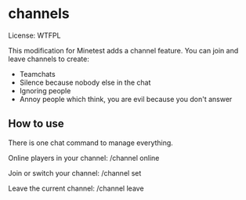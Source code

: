 channels
========

License: WTFPL


This modification for Minetest adds a channel feature.
You can join and leave channels to create:
- Teamchats
- Silence because nobody else in the chat
- Ignoring people
- Annoy people which think, you are evil because you don't answer

How to use
----------

There is one chat command to manage everything.


Online players in your channel:  /channel online

Join or switch your channel:     /channel set <channel>

Leave the current channel:       /channel leave


